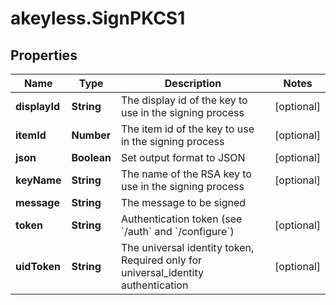 # akeyless.SignPKCS1

## Properties

Name | Type | Description | Notes
------------ | ------------- | ------------- | -------------
**displayId** | **String** | The display id of the key to use in the signing process | [optional] 
**itemId** | **Number** | The item id of the key to use in the signing process | [optional] 
**json** | **Boolean** | Set output format to JSON | [optional] 
**keyName** | **String** | The name of the RSA key to use in the signing process | [optional] 
**message** | **String** | The message to be signed | 
**token** | **String** | Authentication token (see &#x60;/auth&#x60; and &#x60;/configure&#x60;) | [optional] 
**uidToken** | **String** | The universal identity token, Required only for universal_identity authentication | [optional] 


